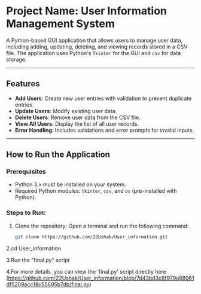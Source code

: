 # Project Name: User Information Management System

A Python-based GUI application that allows users to manage user data, including adding, updating, deleting, and viewing records stored in a CSV file. The application uses Python's `Tkinter` for the GUI and `csv` for data storage.

---

## Features
- **Add Users**: Create new user entries with validation to prevent duplicate entries.
- **Update Users**: Modify existing user data.
- **Delete Users**: Remove user data from the CSV file.
- **View All Users**: Display the list of all user records.
- **Error Handling**: Includes validations and error prompts for invalid inputs.

---

## How to Run the Application

### Prerequisites
- Python 3.x must be installed on your system.
- Required Python modules: `tkinter`, `csv`, and `os` (pre-installed with Python).

### Steps to Run:
1. Clone the repository:
Open a terminal and run the following command:
   ```bash
   git clone https://github.com/22Ushak/User_information.git 

2.cd User_information

3.Run the "final.py" script

4.For more details ,you can view the 'final.py' script directly here (https://github.com/22Ushak/User_information/blob/7d43bd3c8f979a88961df5209acc18c55695b7db/final.py)




